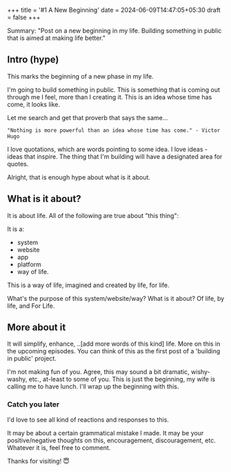 +++
title = '#1 A New Beginning'
date = 2024-06-09T14:47:05+05:30
draft = false
+++

Summary: "Post on a new beginning in my life. Building something in public that is aimed at making life better."


## Intro (hype)

This marks the beginning of a new phase in my life.

I'm going to build something in public. This is something that is coming out through me I feel, more than I creating it. This is an idea whose time has come, it looks like.

Let me search and get that proverb that says the same...

    "Nothing is more powerful than an idea whose time has come." - Victor Hugo

I love quotations, which are words pointing to some idea. I love ideas - ideas that inspire. The thing that I'm building will have a designated area for quotes.

Alright, that is enough hype about what is it about.

## What is it about?

It is about life.
All of the following are true about "this thing":
 
It is a:

- system
- website
- app
- platform
- way of life.

This is a way of life, imagined and created by life, for life. 
 
What's the purpose of this system/website/way? What is it about?
Of life, by life, and For Life.
 
## More about it
It will simplify, enhance, ..[add more words of this kind] life. More on this in the upcoming episodes. You can think of this as the first post of a 'building in public' project.

I'm not making fun of you. Agree, this may sound a bit dramatic, wishy-washy, etc., at-least to some of you. This is just the beginning, my wife is calling me to have lunch. I'll wrap up the beginning with this.


### Catch you later
I'd love to see all kind of reactions and responses to this. 
 
It may be about a certain grammatical mistake I made. It may be your positive/negative thoughts on this, encouragement, discouragement, etc. Whatever it is, feel free to comment. 
 
 
Thanks for visiting! 😇
